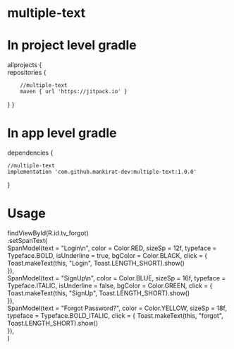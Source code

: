 # multiple-text

# In project level gradle

allprojects {<br />
    repositories {
    
        //multiple-text
        maven { url 'https://jitpack.io' }
        
   }
}


# In app level gradle

dependencies {

    //multiple-text
    implementation 'com.github.mankirat-dev:multiple-text:1.0.0'
}


# Usage


findViewById<TextView>(R.id.tv_forgot)<br />
    .setSpanText(<br />
            SpanModel(text = "Login\n", color = Color.RED, sizeSp = 12f, typeface = Typeface.BOLD, isUnderline = true, bgColor = Color.BLACK, click = {<br />
                Toast.makeText(this, "Login", Toast.LENGTH_SHORT).show()<br />
            }),<br />
            SpanModel(text = "SignUp\n", color = Color.BLUE, sizeSp = 16f, typeface = Typeface.ITALIC, isUnderline = false, bgColor = Color.GREEN, click = {
                Toast.makeText(this, "SignUp", Toast.LENGTH_SHORT).show()<br />
            }),<br />
            SpanModel(text = "Forgot Password?", color = Color.YELLOW, sizeSp = 18f, typeface = Typeface.BOLD_ITALIC, click = {
                Toast.makeText(this, "forgot", Toast.LENGTH_SHORT).show()<br />
            }),<br />
    )
